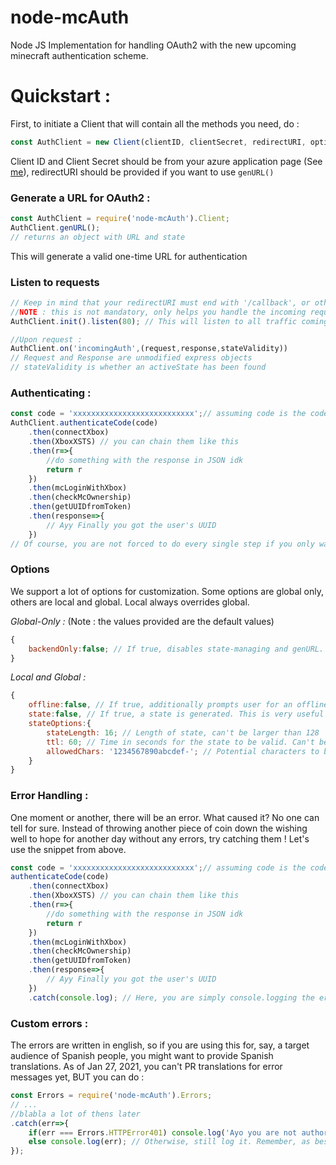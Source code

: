 # node-mcAuth
Node JS Implementation for handling OAuth2 with the new upcoming minecraft authentication scheme.

# Quickstart : 
First, to initiate a Client that will contain all the methods you need, do : 
```js
const AuthClient = new Client(clientID, clientSecret, redirectURI, options)
```
Client ID and Client Secret should be from your azure application page (See [me](https://docs.microsoft.com/en-us/azure/active-directory/develop/quickstart-register-app#register-an-application)), 
redirectURI should be provided if you want to use `genURL()`

### Generate a URL for OAuth2 : 
```js
const AuthClient = require('node-mcAuth').Client;
AuthClient.genURL();
// returns an object with URL and state
```
This will generate a valid one-time URL for authentication

### Listen to requests
```js
// Keep in mind that your redirectURI must end with '/callback', or otherwise you need to provide the path yourself as the 2nd argument. You can also pass an express app to the function.
//NOTE : this is not mandatory, only helps you handle the incoming requests easier.
AuthClient.init().listen(80); // This will listen to all traffic coming from port 80.

//Upon request : 
AuthClient.on('incomingAuth',(request,response,stateValidity))
// Request and Response are unmodified express objects
// stateValidity is whether an activeState has been found
```

### Authenticating : 

```js
const code = 'xxxxxxxxxxxxxxxxxxxxxxxxxxx';// assuming code is the code you got from the callback URL : 
AuthClient.authenticateCode(code)
    .then(connectXbox)
    .then(XboxXSTS) // you can chain them like this
    .then(r=>{
        //do something with the response in JSON idk
        return r
    })
    .then(mcLoginWithXbox)
    .then(checkMcOwnership)
    .then(getUUIDfromToken)
    .then(response=>{
        // Ayy Finally you got the user's UUID
    })
// Of course, you are not forced to do every single step if you only want to check they own minecraft or something.
```

### Options 
We support a lot of options for customization.
Some options are global only, others are local and global.
Local always overrides global.

*Global-Only :*
(Note : the values provided are the default values)
```js
{
    backendOnly:false; // If true, disables state-managing and genURL. redirectURI isn't needed in this case
}
```

*Local and Global :*
```js
{
    offline:false, // If true, additionally prompts user for an offline token. This can be used to refresh a token ( TODO ) and get their profile again without having to ask them to authenticate blablabla.
    state:false, // If true, a state is generated. This is very useful for 1. knowing which user it is and 2. checking if there is some XSRF or some other voodoo magic that is abusing your OAuth.
    stateOptions:{
        stateLength: 16; // Length of state, can't be larger than 128
        ttl: 60; // Time in seconds for the state to be valid. Can't be more than 1 hour.
        allowedChars: '1234567890abcdef-'; // Potential characters to be inside the state. Recommendation : don't put emojis.
    }
}
```

### Error Handling : 
One moment or another, there will be an error. What caused it? No one can tell for sure. Instead of throwing another piece of coin down the wishing well to hope for another day without any errors, try catching them ! Let's use the snippet from above.
```js
const code = 'xxxxxxxxxxxxxxxxxxxxxxxxxxx';// assuming code is the code you got from the callback URL : 
authenticateCode(code)
    .then(connectXbox)
    .then(XboxXSTS) // you can chain them like this
    .then(r=>{
        //do something with the response in JSON idk
        return r
    })
    .then(mcLoginWithXbox)
    .then(checkMcOwnership)
    .then(getUUIDfromToken)
    .then(response=>{
        // Ayy Finally you got the user's UUID
    })
    .catch(console.log); // Here, you are simply console.logging the error.
```

### Custom errors : 
The errors are written in english, so if you are using this for, say, a target audience of Spanish people, you might want to provide Spanish translations. As of Jan 27, 2021, you can't PR translations for error messages yet, BUT you can do : 
```js
const Errors = require('node-mcAuth').Errors;
// ...
//blabla a lot of thens later
.catch(err=>{
    if(err === Errors.HTTPError401) console.log('Ayo you are not authorized');
    else console.log(err); // Otherwise, still log it. Remember, as best practice, never silence errors. It will be a pain for troubleshooting
});
```